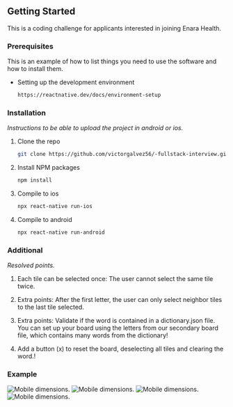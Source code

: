 <!-- GETTING STARTED -->
## Getting Started

This is a coding challenge for applicants interested in joining Enara Health.

### Prerequisites

This is an example of how to list things you need to use the software and how to install them.
* Setting up the development environment
  ```sh
  https://reactnative.dev/docs/environment-setup
  ```

### Installation

_Instructions to be able to upload the project in android or ios._

1. Clone the repo
   ```sh
   git clone https://github.com/victorgalvez56/-fullstack-interview.git
   ```
2. Install NPM packages
   ```sh
   npm install
3. Compile to ios
   ```sh
   npx react-native run-ios
   ```
3. Compile to android
   ```sh
   npx react-native run-android
   ```

### Additional

_Resolved points._
1. Each tile can be selected once: The user cannot select the same tile twice.
 
2. Extra points: After the first letter, the user can only select neighbor tiles to the last tile selected.
 
3. Extra points: Validate if the word is contained in a dictionary.json file. You can set up your board using the letters from our secondary board file, which contains many words from the dictionary!

3. Add a button (x) to reset the board, deselecting all tiles and clearing the word.!
  

### Example
![Mobile dimensions.](./files/1.png)
![Mobile dimensions.](./files/2.png)
![Mobile dimensions.](./files/3.png)
![Mobile dimensions.](./files/4.png)
